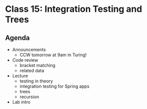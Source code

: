 # Class 15: Integration Testing and Trees

## Agenda
- Announcements
    - CCW tomorrow at 9am in Turing!
- Code review
    - bracket matching
    - related data
- Lecture
    - testing in theory
    - integration testing for Spring apps
    - trees
    - recursion
- Lab intro
